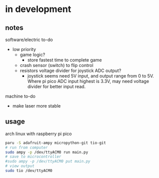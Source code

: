 # in development

## notes

software/electric to-do
- low priority
	- game logic?
		- store fastest time to complete game
	- crash sensor (switch) to flip control
	- resistors voltage divider for joystick ADC output? 
		- joystick seems need 5V input, and output range from 0 to 5V. Where pi pico ADC input highest is 3.3V, may need voltage divider for better input read.

machine to-do
- make laser more stable

## usage

arch linux with raspberry pi pico
```sh
paru -S adafruit-ampy micropython-git tio-git
# run from computer
sudo ampy -p /dev/ttyACM0 run main.py
# save to microcontroller
#sudo ampy -p /dev/ttyACM0 put main.py
# view output
sudo tio /dev/ttyACM0
```
